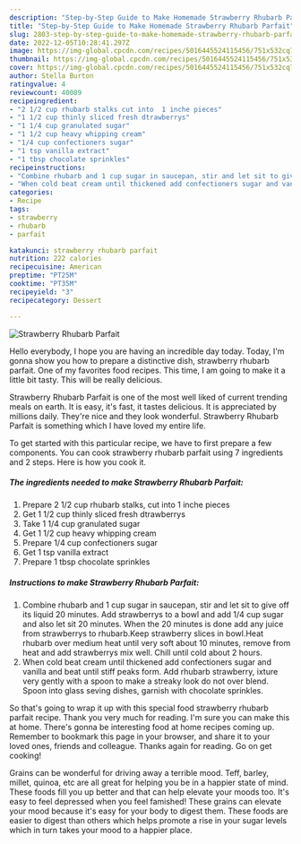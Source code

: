 ```yaml
---
description: "Step-by-Step Guide to Make Homemade Strawberry Rhubarb Parfait"
title: "Step-by-Step Guide to Make Homemade Strawberry Rhubarb Parfait"
slug: 2803-step-by-step-guide-to-make-homemade-strawberry-rhubarb-parfait
date: 2022-12-05T10:28:41.297Z
image: https://img-global.cpcdn.com/recipes/5016445524115456/751x532cq70/strawberry-rhubarb-parfait-recipe-main-photo.jpg
thumbnail: https://img-global.cpcdn.com/recipes/5016445524115456/751x532cq70/strawberry-rhubarb-parfait-recipe-main-photo.jpg
cover: https://img-global.cpcdn.com/recipes/5016445524115456/751x532cq70/strawberry-rhubarb-parfait-recipe-main-photo.jpg
author: Stella Burton
ratingvalue: 4
reviewcount: 40089
recipeingredient:
- "2 1/2 cup rhubarb stalks cut into  1 inche pieces"
- "1 1/2 cup thinly sliced fresh dtrawberrys"
- "1 1/4 cup granulated sugar"
- "1 1/2 cup heavy whipping cream"
- "1/4 cup confectioners sugar"
- "1 tsp vanilla extract"
- "1 tbsp chocolate sprinkles"
recipeinstructions:
- "Combine rhubarb and 1 cup sugar in saucepan, stir and let sit to give off its liquid 20 minutes. Add strawberrys to a bowl and add 1/4 cup sugar and also let sit 20 minutes. When the 20 minutes is done add any juice from strawberrys to rhubarb.Keep strawberry slices in bowl.Heat rhubarb over medium heat until very soft about 10 minutes, remove from heat and add strawberrys mix well. Chill until cold about 2 hours."
- "When cold beat cream until thickened add confectioners sugar and vanilla and beat until stiff peaks form. Add rhubarb strawberry, ixture very gently with a spoon to make a streaky look do not over blend. Spoon into glass seving dishes, garnish with chocolate sprinkles."
categories:
- Recipe
tags:
- strawberry
- rhubarb
- parfait

katakunci: strawberry rhubarb parfait 
nutrition: 222 calories
recipecuisine: American
preptime: "PT25M"
cooktime: "PT35M"
recipeyield: "3"
recipecategory: Dessert

---
```



![Strawberry Rhubarb Parfait](https://img-global.cpcdn.com/recipes/5016445524115456/751x532cq70/strawberry-rhubarb-parfait-recipe-main-photo.jpg)

Hello everybody, I hope you are having an incredible day today. Today, I'm gonna show you how to prepare a distinctive dish, strawberry rhubarb parfait. One of my favorites food recipes. This time, I am going to make it a little bit tasty. This will be really delicious.

Strawberry Rhubarb Parfait is one of the most well liked of current trending meals on earth. It is easy, it's fast, it tastes delicious. It is appreciated by millions daily. They're nice and they look wonderful. Strawberry Rhubarb Parfait is something which I have loved my entire life.




To get started with this particular recipe, we have to first prepare a few components. You can cook strawberry rhubarb parfait using 7 ingredients and 2 steps. Here is how you cook it.

<!--inarticleads1-->

##### The ingredients needed to make Strawberry Rhubarb Parfait:

1. Prepare 2 1/2 cup rhubarb stalks, cut into  1 inche pieces
1. Get 1 1/2 cup thinly sliced fresh dtrawberrys
1. Take 1 1/4 cup granulated sugar
1. Get 1 1/2 cup heavy whipping cream
1. Prepare 1/4 cup confectioners sugar
1. Get 1 tsp vanilla extract
1. Prepare 1 tbsp chocolate sprinkles




<!--inarticleads2-->

##### Instructions to make Strawberry Rhubarb Parfait:

1. Combine rhubarb and 1 cup sugar in saucepan, stir and let sit to give off its liquid 20 minutes. Add strawberrys to a bowl and add 1/4 cup sugar and also let sit 20 minutes. When the 20 minutes is done add any juice from strawberrys to rhubarb.Keep strawberry slices in bowl.Heat rhubarb over medium heat until very soft about 10 minutes, remove from heat and add strawberrys mix well. Chill until cold about 2 hours.
1. When cold beat cream until thickened add confectioners sugar and vanilla and beat until stiff peaks form. Add rhubarb strawberry, ixture very gently with a spoon to make a streaky look do not over blend. Spoon into glass seving dishes, garnish with chocolate sprinkles.




So that's going to wrap it up with this special food strawberry rhubarb parfait recipe. Thank you very much for reading. I'm sure you can make this at home. There's gonna be interesting food at home recipes coming up. Remember to bookmark this page in your browser, and share it to your loved ones, friends and colleague. Thanks again for reading. Go on get cooking!

Grains can be wonderful for driving away a terrible mood. Teff, barley, millet, quinoa, etc are all great for helping you be in a happier state of mind. These foods fill you up better and that can help elevate your moods too. It's easy to feel depressed when you feel famished! These grains can elevate your mood because it's easy for your body to digest them. These foods are easier to digest than others which helps promote a rise in your sugar levels which in turn takes your mood to a happier place.
